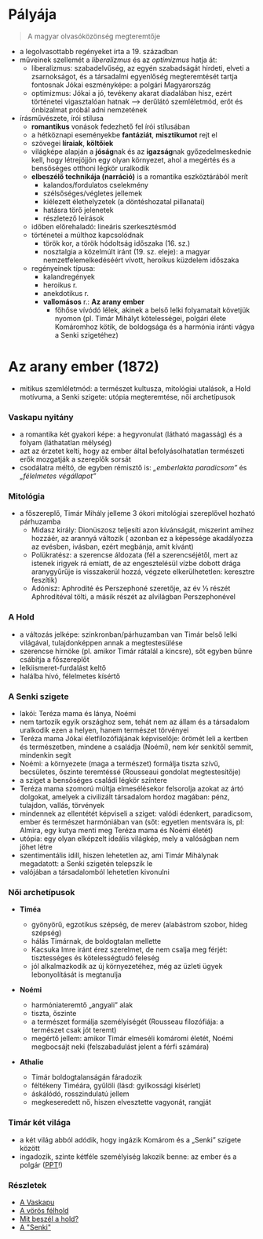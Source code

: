 # Pályája

> A magyar olvasóközönség megteremtője
- a legolvasottabb regényeket írta a 19. században
- műveinek szellemét a *liberalizmus* és az *optimizmus* hatja át:
	- liberalizmus: szabadelvűség, az egyén szabadságát hirdeti, elveti a zsarnokságot, és a társadalmi egyenlőség megteremtését tartja fontosnak
		Jókai eszményképe: a polgári Magyarország
	- optimizmus: Jókai a jó, tevékeny akarat diadalában hisz, ezért történetei vigasztalóan hatnak —> derűlátó szemléletmód, erőt és önbizalmat próbál adni nemzetének
- írásművészete, írói stílusa
	- **romantikus** vonások fedezhető fel írói stílusában
	- a hétköznapi eseményekbe **fantáziát**, **misztikumot** rejt el
	- szövegei **líraiak**, **költőiek**
	- világképe alapján a **jóság**nak és az **igazság**nak győzedelmeskednie kell, hogy létrejöjjön egy olyan környezet, ahol a megértés és a bensőséges otthoni légkör uralkodik
	- **elbeszélő technikája (narráció)** is a romantika eszköztárából merít
		- kalandos/fordulatos cselekmény
		- szélsőséges/végletes jellemek
		- kiélezett élethelyzetek (a döntéshozatal pillanatai)
		- hatásra törő jelenetek
		- részletező leírások
	- időben előrehaladó: lineáris szerkesztésmód
	- történetei a múlthoz kapcsolódnak
		- török kor, a török hódoltság időszaka (16. sz.)
		- nosztalgia a közelmúlt iránt (19. sz. eleje): a magyar nemzetfelemelkedéséért vívott, heroikus küzdelem időszaka
	- regényeinek típusa:
		- kalandregények
		- heroikus r.
		- anekdotikus r.
		- **vallomásos** r.: **Az arany ember**
			- főhőse vívódó lélek, akinek a belső lelki folyamatait követjük nyomon (pl. Timár Mihályt kötelességei, polgári élete Komáromhoz kötik, de boldogsága és a harmónia iránti vágya a Senki szigetéhez)

# Az arany ember (1872)

- mitikus szemléletmód: a természet kultusza, mitológiai utalások, a Hold motívuma, a Senki szigete: utópia megteremtése, női archetípusok

### Vaskapu nyitány

- a romantika két gyakori képe: a hegyvonulat (látható magasság) és a folyam (láthatatlan mélység)
- azt az érzetet kelti, hogy az ember által befolyásolhatatlan természeti erők mozgatják a szereplők sorsát
- csodálatra méltó, de egyben rémisztő is: *„emberlakta paradicsom”* és *„félelmetes végállapot”*

### Mitológia

- a főszereplő, Timár Mihály jelleme 3 ókori mitológiai szereplővel hozható párhuzamba
	- Midasz király: Dionüszosz teljesíti azon kívánságát, miszerint amihez hozzáér, az arannyá változik ( azonban ez a képessége akadályozza az evésben, ivásban, ezért megbánja, amit kívánt)
	- Polükratész: a szerencse áldozata (fél a szerencséjétől, mert az istenek irigyek rá emiatt, de az engesztelésül vízbe dobott drága aranygyűrűje is visszakerül hozzá, végzete elkerülhetetlen: keresztre feszítik)
	- Adónisz: Aphrodité és Perszephoné szeretője, az év ⅓ részét Aphroditéval tölti, a másik részét az alvilágban Perszephonével

### A Hold

- a változás jelképe: szinkronban/párhuzamban van Timár belső lelki világával, tulajdonképpen annak a megtestesülése
- szerencse hírnöke (pl. amikor Timár rátalál a kincsre), sőt egyben bűnre csábítja a főszereplőt
- lelkiismeret-furdalást keltő
- halálba hívó, félelmetes kísértő

### A Senki szigete 

- lakói: Teréza mama és lánya, Noémi
- nem tartozik egyik országhoz sem, tehát nem az állam és a társadalom uralkodik ezen a helyen, hanem természet törvényei
- Teréza mama Jókai életfilozófiájának képviselője: örömét leli a kertben és természetben, mindene a családja (Noémi), nem kér senkitől semmit, mindenkin segít
- Noémi: a környezete (maga a természet) formálja tiszta szívű, becsületes, őszinte teremtéssé (Rousseaui gondolat megtestesítője)
- a sziget a bensőséges családi légkör színtere
- Teréza mama szomorú múltja elmesélésekor felsorolja azokat az ártó dolgokat, amelyek a civilizált társadalom hordoz magában: pénz, tulajdon, vallás, törvények
- mindennek az ellentétét képviseli a sziget: valódi édenkert, paradicsom, ember és természet harmóniában van (sőt: egyetlen mentsvára is, pl: Almira, egy kutya menti meg Teréza mama és Noémi életét)
- utópia: egy olyan elképzelt ideális világkép, mely a valóságban nem jöhet létre
- szentimentális idill, hiszen lehetetlen az, ami Timár Mihálynak megadatott: a Senki szigetén telepszik le
- valójában a társadalomból lehetetlen kivonulni 

### Női archetípusok

- **Timéa**
	- gyönyörű, egzotikus szépség, de merev (alabástrom szobor, hideg szépség)
	- hálás Timárnak, de boldogtalan mellette
	- Kacsuka Imre iránt érez szerelmet, de nem csalja meg férjét: tisztességes és kötelességtudó feleség
	- jól alkalmazkodik az új környezetéhez, még az üzleti ügyek lebonyolítását is megtanulja

- **Noémi**
	- harmóniateremtő „angyali” alak
	- tiszta, őszinte
	- a természet formálja személyiségét (Rousseau filozófiája: a természet csak jót teremt)
	- megértő jellem: amikor Timár elmeséli komáromi életét, Noémi megbocsájt neki (felszabadulást jelent a férfi számára)

- **Athalie**
	- Timár boldogtalanságán fáradozik
	- féltékeny Timéára, gyűlöli (lásd: gyilkossági kísérlet)
	- áskálódó, rosszindulatú jellem
	- megkeseredett nő, hiszen elvesztette vagyonát, rangját

### Timár két világa

- a két világ abból adódik, hogy ingázik Komárom és a „Senki” szigete között
- ingadozik, szinte kétféle személyiség lakozik benne: az ember és a polgár ([PPT](https://docs.google.com/presentation/d/1YGJA-uzQsaSiCp_VxYyDxJj2V8xYTJAF/edit#slide=id.p1)!)

### Részletek

- [A Vaskapu](https://drive.google.com/file/d/1uo8kgyyZo5qluA2kt0C007WdezILVOUa/view)
- [A vörös félhold](https://drive.google.com/file/d/179S20YhsGAXX4gMQHmf0e3oLBdYEY6Ch/view)
- [Mit beszél a hold?](https://drive.google.com/file/d/1APosD25PETsc_7uHC7Rgay1vajfpN3x6/view)
- [A "Senki"](https://drive.google.com/file/d/1HqiVWvmY3ivF0VLJULBZviKEfklCYgnj/view)
